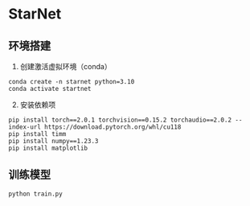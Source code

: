 # StarNet
## 环境搭建
1. 创建激活虚拟环境（conda）
```
conda create -n starnet python=3.10
conda activate startnet
```
2. 安装依赖项
```
pip install torch==2.0.1 torchvision==0.15.2 torchaudio==2.0.2 --index-url https://download.pytorch.org/whl/cu118
pip install timm
pip install numpy==1.23.3
pip install matplotlib
```
## 训练模型
```
python train.py
```
